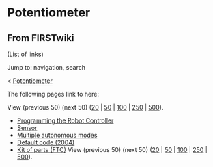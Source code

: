 # Potentiometer

## From FIRSTwiki

(List of links)

Jump to: navigation, search

< [Potentiometer](/index.php?title=Potentiometer&redirect=no "Potentiometer")

The following pages link to here:

View (previous 50) (next 50) ([20](/index.php?title=Special:Whatlinkshere/Potentiometer&limit=20&from=0 "Special:Whatlinkshere/Potentiometer") | [50](/index.php?title=Special:Whatlinkshere/Potentiometer&limit=50&from=0 "Special:Whatlinkshere/Potentiometer") | [100](/index.php?title=Special:Whatlinkshere/Potentiometer&limit=100&from=0 "Special:Whatlinkshere/Potentiometer") | [250](/index.php?title=Special:Whatlinkshere/Potentiometer&limit=250&from=0 "Special:Whatlinkshere/Potentiometer") | [500](/index.php?title=Special:Whatlinkshere/Potentiometer&limit=500&from=0 "Special:Whatlinkshere/Potentiometer")).

- [Programming the Robot Controller](Programming_the_Robot_Controller "Programming the Robot Controller")
- [Sensor](sensor)
- [Multiple autonomous modes](Multiple_autonomous_modes "Multiple autonomous modes")
- [Default code (2004)](Default_code_%282004%29 "Default code \(2004\)")
- [Kit of parts (FTC)](Kit_of_parts_%28FTC%29 "Kit of parts \(FTC\)") View (previous 50) (next 50) ([20](/index.php?title=Special:Whatlinkshere/Potentiometer&limit=20&from=0 "Special:Whatlinkshere/Potentiometer") | [50](/index.php?title=Special:Whatlinkshere/Potentiometer&limit=50&from=0 "Special:Whatlinkshere/Potentiometer") | [100](/index.php?title=Special:Whatlinkshere/Potentiometer&limit=100&from=0 "Special:Whatlinkshere/Potentiometer") | [250](/index.php?title=Special:Whatlinkshere/Potentiometer&limit=250&from=0 "Special:Whatlinkshere/Potentiometer") | [500](/index.php?title=Special:Whatlinkshere/Potentiometer&limit=500&from=0 "Special:Whatlinkshere/Potentiometer")).
